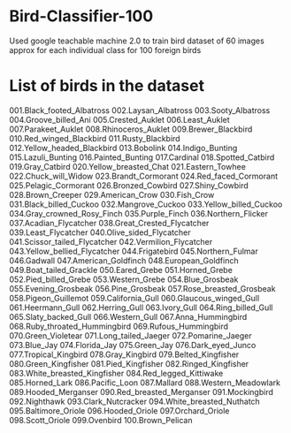 # Bird-Classifier-100
Used google teachable machine 2.0 to train bird dataset of 60 images approx for each individual class for 100 foreign birds

# List of birds in the dataset

001.Black_footed_Albatross
002.Laysan_Albatross
003.Sooty_Albatross
004.Groove_billed_Ani
005.Crested_Auklet
006.Least_Auklet
007.Parakeet_Auklet
008.Rhinoceros_Auklet
009.Brewer_Blackbird
010.Red_winged_Blackbird
011.Rusty_Blackbird
012.Yellow_headed_Blackbird
013.Bobolink
014.Indigo_Bunting
015.Lazuli_Bunting
016.Painted_Bunting
017.Cardinal
018.Spotted_Catbird
019.Gray_Catbird
020.Yellow_breasted_Chat
021.Eastern_Towhee
022.Chuck_will_Widow
023.Brandt_Cormorant
024.Red_faced_Cormorant
025.Pelagic_Cormorant
026.Bronzed_Cowbird
027.Shiny_Cowbird
028.Brown_Creeper
029.American_Crow
030.Fish_Crow
031.Black_billed_Cuckoo
032.Mangrove_Cuckoo
033.Yellow_billed_Cuckoo
034.Gray_crowned_Rosy_Finch
035.Purple_Finch
036.Northern_Flicker
037.Acadian_Flycatcher
038.Great_Crested_Flycatcher
039.Least_Flycatcher
040.Olive_sided_Flycatcher
041.Scissor_tailed_Flycatcher
042.Vermilion_Flycatcher
043.Yellow_bellied_Flycatcher
044.Frigatebird
045.Northern_Fulmar
046.Gadwall
047.American_Goldfinch
048.European_Goldfinch
049.Boat_tailed_Grackle
050.Eared_Grebe
051.Horned_Grebe
052.Pied_billed_Grebe
053.Western_Grebe
054.Blue_Grosbeak
055.Evening_Grosbeak
056.Pine_Grosbeak
057.Rose_breasted_Grosbeak
058.Pigeon_Guillemot
059.California_Gull
060.Glaucous_winged_Gull
061.Heermann_Gull
062.Herring_Gull
063.Ivory_Gull
064.Ring_billed_Gull
065.Slaty_backed_Gull
066.Western_Gull
067.Anna_Hummingbird
068.Ruby_throated_Hummingbird
069.Rufous_Hummingbird
070.Green_Violetear
071.Long_tailed_Jaeger
072.Pomarine_Jaeger
073.Blue_Jay
074.Florida_Jay
075.Green_Jay
076.Dark_eyed_Junco
077.Tropical_Kingbird
078.Gray_Kingbird
079.Belted_Kingfisher
080.Green_Kingfisher
081.Pied_Kingfisher
082.Ringed_Kingfisher
083.White_breasted_Kingfisher
084.Red_legged_Kittiwake
085.Horned_Lark
086.Pacific_Loon
087.Mallard
088.Western_Meadowlark
089.Hooded_Merganser
090.Red_breasted_Merganser
091.Mockingbird
092.Nighthawk
093.Clark_Nutcracker
094.White_breasted_Nuthatch
095.Baltimore_Oriole
096.Hooded_Oriole
097.Orchard_Oriole
098.Scott_Oriole
099.Ovenbird
100.Brown_Pelican




















